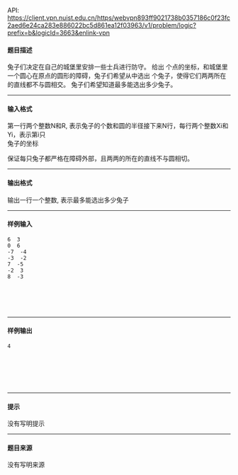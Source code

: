 API: https://client.vpn.nuist.edu.cn/https/webvpn893ff9021738b0357186c0f23fc2aed6e24ca283e886022bc5d861ea12f03963/v1/problem/logic?prefix=b&logicId=3663&enlink-vpn

#### 题目描述

兔子们决定在自己的城堡里安排一些士兵进行防守。 给出 个点的坐标，和城堡里一个圆心在原点的圆形的障碍，兔子们希望从中选出 个兔子，使得它们两两所在的直线都不与圆相交。 兔子们希望知道最多能选出多少兔子。

---

#### 输入格式

第一行两个整数N和R, 表示兔子的个数和圆的半径接下来N行，每行两个整数Xi和Yi，表示第i只  
兔子的坐标

保证每只兔子都严格在障碍外部，且两两的所在的直线不与圆相切。

---

#### 输出格式

输出一行一个整数, 表示最多能选出多少兔子

---

#### 样例输入
```
6  3
0  6
-7  -4
-3  -2
7  -5
-2  3
8  -3
 
 
 
 
 

```

---

#### 样例输出
```
4
 
 
 


 

```

---

#### 提示

没有写明提示

---

#### 题目来源

没有写明来源